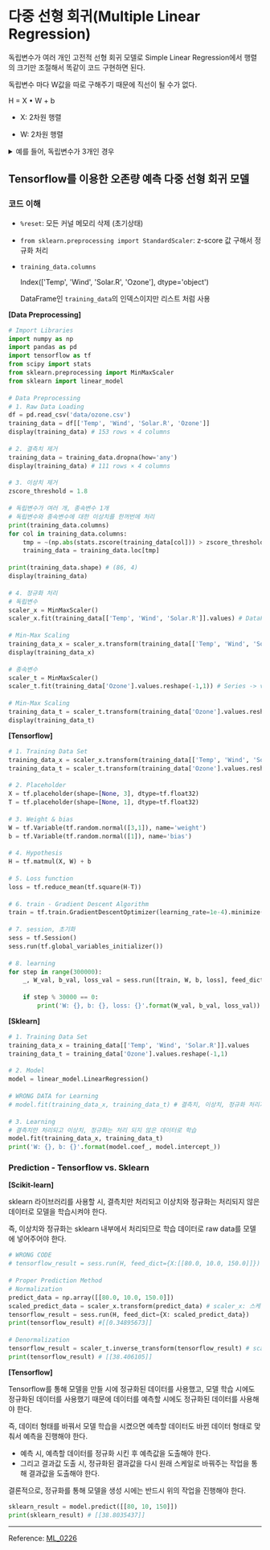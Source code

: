 # 다중 선형 회귀(Multiple Linear Regression)

독립변수가 여러 개인 고전적 선형 회귀 모델로 Simple Linear Regression에서 행렬의 크기만 조절해서 똑같이 코드 구현하면 된다.

독립변수 마다 W값을 따로 구해주기 때문에 직선이 될 수가 없다.

H = X • W + b

- X: 2차원 행렬

- W: 2차원 행렬


<details>
  <summary>예를 들어, 독립변수가 3개인 경우</summary>
  <img src="md-images/multiple.png">
</details>




## Tensorflow를 이용한 오존량 예측 다중 선형 회귀 모델

### 코드 이해

- `%reset`: 모든 커널 메모리 삭제 (초기상태)

- `from sklearn.preprocessing import StandardScaler`: z-score 값 구해서 정규화 처리

- `training_data.columns`

  Index(['Temp', 'Wind', 'Solar.R', 'Ozone'], dtype='object')

  DataFrame인 `training_data`의 인덱스이지만 리스트 처럼 사용

**[Data Preprocessing]**

```python
# Import Libraries
import numpy as np
import pandas as pd
import tensorflow as tf
from scipy import stats 
from sklearn.preprocessing import MinMaxScaler
from sklearn import linear_model

# Data Preprocessing
# 1. Raw Data Loading
df = pd.read_csv('data/ozone.csv')
training_data = df[['Temp', 'Wind', 'Solar.R', 'Ozone']]
display(training_data) # 153 rows × 4 columns

# 2. 결측치 제거
training_data = training_data.dropna(how='any')
display(training_data) # 111 rows × 4 columns

# 3. 이상치 제거
zscore_threshold = 1.8

# 독립변수가 여러 개, 종속변수 1개
# 독립변수와 종속변수에 대한 이상치를 한꺼번에 처리
print(training_data.columns)
for col in training_data.columns:
    tmp = ~(np.abs(stats.zscore(training_data[col])) > zscore_threshold)
    training_data = training_data.loc[tmp]
    
print(training_data.shape) # (86, 4)
display(training_data)

# 4. 정규화 처리
# 독립변수
scaler_x = MinMaxScaler()
scaler_x.fit(training_data[['Temp', 'Wind', 'Solar.R']].values) # DataFrame -> value 값: 2차원 형태

# Min-Max Scaling
training_data_x = scaler_x.transform(training_data[['Temp', 'Wind', 'Solar.R']].values)
display(training_data_x)

# 종속변수
scaler_t = MinMaxScaler() 
scaler_t.fit(training_data['Ozone'].values.reshape(-1,1)) # Series -> value 값: 1차원 벡터 형태

# Min-Max Scaling
training_data_t = scaler_t.transform(training_data['Ozone'].values.reshape(-1,1))
display(training_data_t)
```

**[Tensorflow]**

```python
# 1. Training Data Set
training_data_x = scaler_x.transform(training_data[['Temp', 'Wind', 'Solar.R']].values)
training_data_t = scaler_t.transform(training_data['Ozone'].values.reshape(-1,1))

# 2. Placeholder
X = tf.placeholder(shape=[None, 3], dtype=tf.float32)
T = tf.placeholder(shape=[None, 1], dtype=tf.float32)

# 3. Weight & bias
W = tf.Variable(tf.random.normal([3,1]), name='weight')
b = tf.Variable(tf.random.normal([1]), name='bias')

# 4. Hypothesis
H = tf.matmul(X, W) + b

# 5. Loss function
loss = tf.reduce_mean(tf.square(H-T))

# 6. train - Gradient Descent Algorithm
train = tf.train.GradientDescentOptimizer(learning_rate=1e-4).minimize(loss)

# 7. session, 초기화
sess = tf.Session()
sess.run(tf.global_variables_initializer())

# 8. learning
for step in range(300000):
    _, W_val, b_val, loss_val = sess.run([train, W, b, loss], feed_dict={X: training_data_x, T: training_data_t})
    
    if step % 30000 == 0:
        print('W: {}, b: {}, loss: {}'.format(W_val, b_val, loss_val))
```

**[Sklearn]**

```python
# 1. Training Data Set
training_data_x = training_data[['Temp', 'Wind', 'Solar.R']].values
training_data_t = training_data['Ozone'].values.reshape(-1,1)

# 2. Model
model = linear_model.LinearRegression()

# WRONG DATA for Learning
# model.fit(training_data_x, training_data_t) # 결측치, 이상치, 정규화 처리가 다 된 데이터

# 3. Learning
# 결측치만 처리되고 이상치, 정규화는 처리 되지 않은 데이터로 학습 
model.fit(training_data_x, training_data_t) 
print('W: {}, b: {}'.format(model.coef_, model.intercept_))
```





### Prediction - Tensorflow vs. Sklearn

**[Scikit-learn]**

sklearn 라이브러리를 사용할 시, 결측치만 처리되고 이상치와 정규화는 처리되지 않은 데이터로 모델을 학습시켜야 한다.

즉, 이상치와 정규화는 sklearn 내부에서 처리되므로 학습 데이터로 raw data를 모델에 넣어주어야 한다.

```python
# WRONG CODE
# tensorflow_result = sess.run(H, feed_dict={X:[[80.0, 10.0, 150.0]]}) # [[97.68829]]

# Proper Prediction Method
# Normalization
predict_data = np.array([[80.0, 10.0, 150.0]])
scaled_predict_data = scaler_x.transform(predict_data) # scaler_x: 스케일 기준
tensorflow_result = sess.run(H, feed_dict={X: scaled_predict_data}) 
print(tensorflow_result) #[[0.34895673]]

# Denormalization
tensorflow_result = scaler_t.inverse_transform(tensorflow_result) # scaler_t: 디스케일 기준
print(tensorflow_result) # [[38.406105]]
```

**[Tensorflow]**

Tensorflow를 통해 모델을 만들 시에 정규화된 데이터를 사용했고, 모델 학습 시에도 정규화된 데이터를 사용했기 때문에 데이터를 예측할 시에도 정규화된 데이터를 사용해야 한다.

즉, 데이터 형태를 바꿔서 모델 학습을 시켰으면 예측할 데이터도 바뀐 데이터 형태로 맞춰서 예측을 진행해야 한다.

- 예측 시, 예측할 데이터를 정규화 시킨 후 예측값을 도출해야 한다.
- 그리고 결과값 도출 시, 정규화된 결과값을 다시 원래 스케일로 바꿔주는 작업을 통해 결과값을 도출해야 한다.

결론적으로, 정규화를 통해 모델을 생성 시에는 반드시 위의 작업을 진행해야 한다.

```python
sklearn_result = model.predict([[80, 10, 150]])
print(sklearn_result) # [[38.8035437]]
```

-----

Reference: [ML_0226](https://github.com/sammitako/TIL/blob/master/Machine%20Learning/source-code/ML_0226.ipynb)


